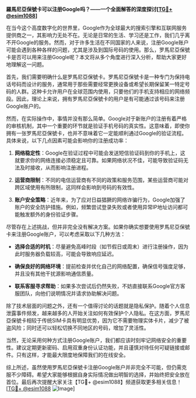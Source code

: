 **羅馬尼亞保號卡可以注册Google吗？——一个全面解答的深度探讨[[TG💪+ @esim1088](https://t.me/s/esim1088)]**

在当今这个高度数字化的世界里，Google作为全球最大的搜索引擎和互联网服务提供商之一，其影响力无处不在。无论是日常的生活、学习还是工作，我们几乎离不开Google的服务。然而，对于许多生活在不同国家的人来说，注册Google账户可能会遇到各种各样的问题，尤其是涉及到国际号码的使用。那么，罗馬尼亞保號卡是否可以用来注册Google呢？本文将从多个角度进行深入分析，帮助大家更好地理解这一问题。

首先，我们需要明确什么是罗馬尼亞保號卡。罗馬尼亞保號卡是一种专门为保持电话号码而设计的服务，通常用于那些需要经常更换设备或希望长期保留某一特定号码的人群。这种卡允许用户在全球范围内使用，只要他们的手机支持相应的网络频段。因此，理论上来说，拥有罗馬尼亞保號卡的用户是有可能通过该号码来注册Google账户的。

然而，在实际操作中，事情并没有那么简单。Google对于新账户的注册有着严格的审核机制，其中一个重要的环节就是验证手机号码的真实性。这意味着，即使你拥有一张罗馬尼亞保號卡，也并不意味着它一定能顺利通过Google的验证流程。具体来说，以下几点因素可能会影响你的注册成功率：

1. **网络稳定性**：Google在验证过程中可能会发送短信验证码到你的手机上，这就要求你的网络连接必须稳定且可靠。如果网络状况不佳，可能导致验证码无法及时接收，从而影响注册进程。
   
2. **运营商限制**：不同的电信运营商有不同的政策和服务范围，某些运营商可能对跨区域使用有所限制，这同样会影响到号码的有效性。

3. **账户安全策略**：近年来，为了应对日益猖獗的网络诈骗行为，Google加强了账户的安全防护措施。例如，频繁尝试登录失败或者使用异常IP地址访问都可能触发额外的身份验证步骤。

尽管存在上述挑战，但并非完全没有解决方案。如果你确实想要使用罗馬尼亞保號卡来注册Google账户，可以考虑采取以下几种方法：

- **选择合适的时机**：尽量避免高峰时段（如节假日或周末）进行注册操作，因为此时服务器负载较高，可能会导致响应延迟。
  
- **确保良好的网络环境**：提前检查并优化自己的网络配置，确保信号强度足够，并且没有其他干扰源影响通信质量。

- **联系客服寻求帮助**：如果多次尝试后仍然失败，不妨直接联系Google官方客服团队，向他们说明情况并请求协助解决问题。

除了技术层面的问题之外，还有一个值得讨论的话题就是隐私保护。随着个人信息泄露事件频发，越来越多的人开始关注如何有效保护个人隐私。在这方面，罗馬尼亞保號卡相较于传统SIM卡具有明显优势，因为它不需要物理实体卡片，减少了被盗风险；同时还可以轻松切换不同地区的号码，增加了灵活性。

当然，无论采用何种方式注册Google账户，我们都应该时刻牢记网络安全的重要性。建议定期更新密码、启用双重身份认证功能，并且谨慎对待任何可疑链接或邮件。只有这样，才能最大限度地保障我们的在线安全。

综上所述，虽然使用罗馬尼亞保號卡注册Google账户并非完全不可能，但仍需克服不少障碍。希望大家能够根据自身实际情况做出明智的选择，并始终把安全放在首位。最后再次提醒大家关注【TG💪+ @esim1088】频道获取更多相关信息！[[TG💪+ @esim1088](https://t.me/s/esim1088) ![Image](https://i.postimg.cc/4NQfJmqS/Snipaste-2025-05-13-00-14-12.png)]